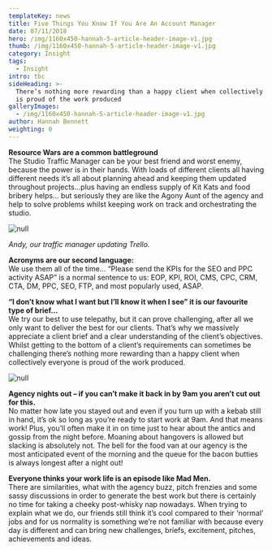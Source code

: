 ```yaml
---
templateKey: news
title: Five Things You Know If You Are An Account Manager
date: 07/11/2018
hero: /img/1160x450-hannah-5-article-header-image-v1.jpg
thumb: /img/1160x450-hannah-5-article-header-image-v1.jpg
category: Insight
tags:
  - Insight
intro: tbc
sideHeading: >-
  There’s nothing more rewarding than a happy client when collectively everyone
  is proud of the work produced
galleryImages:
  - /img/1160x450-hannah-5-article-header-image-v1.jpg
author: Hannah Bennett
weighting: 0
---
```

**Resource Wars are a common battleground**\
The Studio Traffic Manager can be your best friend and worst enemy, because the power is in their hands. With loads of different clients all having different needs it’s all about planning ahead and keeping them updated throughout projects…plus having an endless supply of Kit Kats and food bribery helps… but seriously they are like the Agony Aunt of the agency and help to solve problems 
whilst keeping work on track and orchestrating the studio.

![null](/img/1366x532-hannah-5-mid-article-image-a-v1.jpg)

_Andy, our traffic manager updating Trello._

**Acronyms are our second language:**\
We use them all of the time… “Please send the KPIs for the SEO and PPC activity ASAP” is a normal sentence to us: EOP, KPI, ROI, CMS, CPC, CRM, CTA, DM, PPC, SEO, FTP, and most popularly used, ASAP.

**“I don’t know what I want but I’ll know it when I see” it is our favourite type of brief…**\
We try our best to use telepathy, but it can prove challenging, after all we only want to deliver the best for our clients. That’s why we massively appreciate a client brief and a clear understanding of the client’s objectives. Whilst getting to the bottom of a client’s requirements can sometimes be challenging there’s nothing more rewarding than a happy client when collectively everyone is proud of the work produced. 

![null](/img/1366x532-hannah-5-mid-article-image-b-v1.jpg)

**Agency nights out – if you can’t make it back in by 9am you aren’t cut out for this.**\
No matter how late you stayed out and even if you turn up with a kebab still in hand, it’s ok so long as you’re ready to start work at 9am. And that means work! Plus, you’ll often make it in on time just to hear about the antics and gossip from the night before. Moaning about hangovers is allowed but slacking is absolutely not. The bell for the food van at our agency is the most anticipated event of the morning and the queue for the bacon butties is always longest after a night out!

**Everyone thinks your work life is an episode  like Mad Men.**\
There are similarities, what with the agency buzz, pitch frenzies and some sassy discussions in order to generate the best work but there is certainly no time for taking a cheeky post-whisky nap nowadays.  When trying to explain what we do, our friends still think it’s cool compared to their ‘normal’ jobs and for us normality is something we’re not familiar with because every day is different and can bring new challenges, briefs, excitement, pitches, achievements and ideas.

